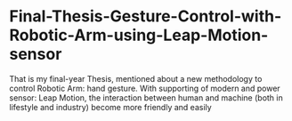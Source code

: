 # Final-Thesis-Gesture-Control-with-Robotic-Arm-using-Leap-Motion-sensor
That is my final-year Thesis, mentioned about a new methodology to control Robotic Arm: hand gesture. With supporting of modern and power sensor: Leap Motion, the interaction between human and machine (both in lifestyle and industry) become more friendly and easily
